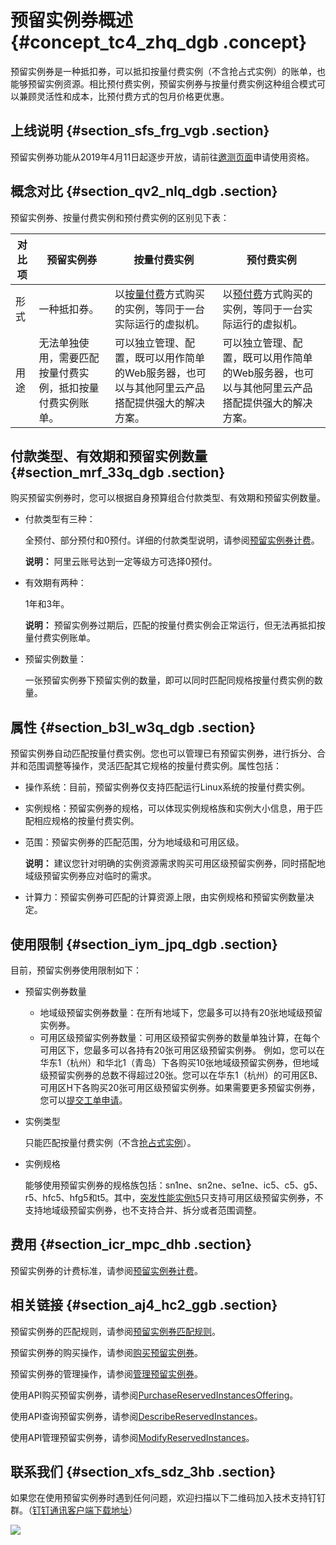 # 预留实例券概述 {#concept_tc4_zhq_dgb .concept}

预留实例券是一种抵扣券，可以抵扣按量付费实例（不含抢占式实例）的账单，也能够预留实例资源。相比预付费实例，预留实例券与按量付费实例这种组合模式可以兼顾灵活性和成本，比预付费方式的包月价格更优惠。

## 上线说明 {#section_sfs_frg_vgb .section}

预留实例券功能从2019年4月11日起逐步开放，请前往[邀测页面](https://page-intl.aliyun.com/form/act1331899323/index.htm)申请使用资格。

## 概念对比 {#section_qv2_nlq_dgb .section}

预留实例券、按量付费实例和预付费实例的区别见下表：

|对比项|预留实例券|按量付费实例|预付费实例|
|---|-----|------|-----|
|形式|一种抵扣券。|以[按量付费](../../../../intl.zh-CN/产品定价/按量付费.md#)方式购买的实例，等同于一台实际运行的虚拟机。|以[预付费](../../../../intl.zh-CN/产品定价/预付费（包年包月）.md#)方式购买的实例，等同于一台实际运行的虚拟机。|
|用途|无法单独使用，需要匹配按量付费实例，抵扣按量付费实例账单。|可以独立管理、配置，既可以用作简单的Web服务器，也可以与其他阿里云产品搭配提供强大的解决方案。|可以独立管理、配置，既可以用作简单的Web服务器，也可以与其他阿里云产品搭配提供强大的解决方案。|

## 付款类型、有效期和预留实例数量 {#section_mrf_33q_dgb .section}

购买预留实例券时，您可以根据自身预算组合付款类型、有效期和预留实例数量。

-   付款类型有三种：

    全预付、部分预付和0预付。详细的付款类型说明，请参阅[预留实例券计费](../../../../intl.zh-CN/产品定价/预留实例券计费.md#)。

    **说明：** 阿里云账号达到一定等级方可选择0预付。

-   有效期有两种：

    1年和3年。

    **说明：** 预留实例券过期后，匹配的按量付费实例会正常运行，但无法再抵扣按量付费实例账单。

-   预留实例数量：

    一张预留实例券下预留实例的数量，即可以同时匹配同规格按量付费实例的数量。


## 属性 {#section_b3l_w3q_dgb .section}

预留实例券自动匹配按量付费实例。您也可以管理已有预留实例券，进行拆分、合并和范围调整等操作，灵活匹配其它规格的按量付费实例。属性包括：

-   操作系统：目前，预留实例券仅支持匹配运行Linux系统的按量付费实例。
-   实例规格：预留实例券的规格，可以体现实例规格族和实例大小信息，用于匹配相应规格的按量付费实例。
-   范围：预留实例券的匹配范围，分为地域级和可用区级。

    **说明：** 建议您针对明确的实例资源需求购买可用区级预留实例券，同时搭配地域级预留实例券应对临时的需求。

-   计算力：预留实例券可匹配的计算资源上限，由实例规格和预留实例数量决定。

## 使用限制 {#section_iym_jpq_dgb .section}

目前，预留实例券使用限制如下：

-   预留实例券数量

    -   地域级预留实例券数量：在所有地域下，您最多可以持有20张地域级预留实例券。
    -   可用区级预留实例券数量：可用区级预留实例券的数量单独计算，在每个可用区下，您最多可以各持有20张可用区级预留实例券。
    例如，您可以在华东1（杭州）和华北1（青岛）下各购买10张地域级预留实例券，但地域级预留实例券的总数不得超过20张。您可以在华东1（杭州）的可用区B、可用区H下各购买20张可用区级预留实例券。如果需要更多预留实例券，您可以[提交工单申请](https://workorder-intl.console.aliyun.com/console.htm)。

-   实例类型

    只能匹配按量付费实例（不含[抢占式实例](../../../../intl.zh-CN/实例/选择实例购买方式/抢占式实例/什么是抢占式实例.md#)）。

-   实例规格

    能够使用预留实例券的规格族包括：sn1ne、sn2ne、se1ne、ic5、c5、g5、r5、hfc5、hfg5和t5。其中，[突发性能实例t5](../../../../intl.zh-CN/实例/选择实例规格/突发型/什么是t5突发性能实例.md#)只支持可用区级预留实例券，不支持地域级预留实例券，也不支持合并、拆分或者范围调整。


## 费用 {#section_icr_mpc_dhb .section}

预留实例券的计费标准，请参阅[预留实例券计费](../../../../intl.zh-CN/产品定价/预留实例券计费.md#)。

## 相关链接 {#section_aj4_hc2_ggb .section}

预留实例券的匹配规则，请参阅[预留实例券匹配规则](../../../../intl.zh-CN/实例/选择实例购买方式/预留实例券/预留实例券匹配规则.md#)。

预留实例券的购买操作，请参阅[购买预留实例券](intl.zh-CN/实例/选择实例购买方式/预留实例券/购买预留实例券.md#)。

预留实例券的管理操作，请参阅[管理预留实例券](intl.zh-CN/实例/选择实例购买方式/预留实例券/管理预留实例券.md#)。

使用API购买预留实例券，请参阅[PurchaseReservedInstancesOffering](intl.zh-CN/API参考/预留实例券/PurchaseReservedInstancesOffering.md#)。

使用API查询预留实例券，请参阅[DescribeReservedInstances](intl.zh-CN/API参考/预留实例券/DescribeReservedInstances.md#)。

使用API管理预留实例券，请参阅[ModifyReservedInstances](intl.zh-CN/API参考/预留实例券/ModifyReservedInstances.md#)。

## 联系我们 {#section_xfs_sdz_3hb .section}

如果您在使用预留实例券时遇到任何问题，欢迎扫描以下二维码加入技术支持钉钉群。（[钉钉通讯客户端下载地址](https://tms.dingtalk.com/markets/dingtalk/download)）

![](http://static-aliyun-doc.oss-cn-hangzhou.aliyuncs.com/assets/img/80437/155538595343499_zh-CN.png)

